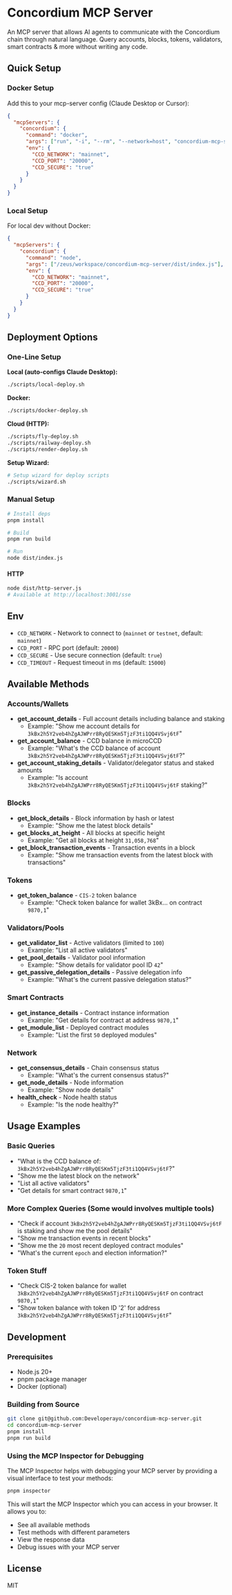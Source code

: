# Concordium MCP Server

An MCP server that allows AI agents to communicate with the Concordium chain through natural language. Query accounts, blocks, tokens, validators, smart contracts & more without writing any code.

## Quick Setup

### Docker Setup

Add this to your mcp-server config (Claude Desktop or Cursor):

```json
{
  "mcpServers": {
    "concordium": {
      "command": "docker",
      "args": ["run", "-i", "--rm", "--network=host", "concordium-mcp-server"],
      "env": {
        "CCD_NETWORK": "mainnet",
        "CCD_PORT": "20000",
        "CCD_SECURE": "true"
      }
    }
  }
}
```

### Local Setup

For local dev without Docker:

```json
{
  "mcpServers": {
    "concordium": {
      "command": "node",
      "args": ["/zeus/workspace/concordium-mcp-server/dist/index.js"],
      "env": {
        "CCD_NETWORK": "mainnet",
        "CCD_PORT": "20000",
        "CCD_SECURE": "true"
      }
    }
  }
}
```

## Deployment Options

### One-Line Setup

**Local (auto-configs Claude Desktop):**

```bash
./scripts/local-deploy.sh
```

**Docker:**

```bash
./scripts/docker-deploy.sh
```

**Cloud (HTTP):**

```bash
./scripts/fly-deploy.sh
./scripts/railway-deploy.sh
./scripts/render-deploy.sh
```

**Setup Wizard:**

```bash
# Setup wizard for deploy scripts
./scripts/wizard.sh
```

### Manual Setup

```bash
# Install deps
pnpm install

# Build
pnpm run build

# Run
node dist/index.js
```

#### HTTP

```bash
node dist/http-server.js
# Available at http://localhost:3001/sse
```

## Env

- `CCD_NETWORK` - Network to connect to (`mainnet` or `testnet`, default: `mainnet`)
- `CCD_PORT` - RPC port (default: `20000`)
- `CCD_SECURE` - Use secure connection (default: `true`)
- `CCD_TIMEOUT` - Request timeout in ms (default: `15000`)

## Available Methods

### Accounts/Wallets

- **get_account_details** - Full account details including balance and staking
  - Example: "Show me account details for `3kBx2h5Y2veb4hZgAJWPrr8RyQESKm5TjzF3ti1QQ4VSvj6tF`"
- **get_account_balance** - CCD balance in microCCD
  - Example: "What's the CCD balance of account `3kBx2h5Y2veb4hZgAJWPrr8RyQESKm5TjzF3ti1QQ4VSvj6tF`?"
- **get_account_staking_details** - Validator/delegator status and staked amounts
  - Example: "Is account `3kBx2h5Y2veb4hZgAJWPrr8RyQESKm5TjzF3ti1QQ4VSvj6tF` staking?"

### Blocks

- **get_block_details** - Block information by hash or latest
  - Example: "Show me the latest block details"
- **get_blocks_at_height** - All blocks at specific height
  - Example: "Get all blocks at height `31,058,768`"
- **get_block_transaction_events** - Transaction events in a block
  - Example: "Show me transaction events from the latest block with transactions"

### Tokens

- **get_token_balance** - `CIS-2` token balance
  - Example: "Check token balance for wallet 3kBx... on contract `9870,1`"

### Validators/Pools

- **get_validator_list** - Active validators (limited to `100`)
  - Example: "List all active validators"
- **get_pool_details** - Validator pool information
  - Example: "Show details for validator pool ID `42`"
- **get_passive_delegation_details** - Passive delegation info
  - Example: "What's the current passive delegation status?"

### Smart Contracts

- **get_instance_details** - Contract instance information
  - Example: "Get details for contract at address `9870,1`"
- **get_module_list** - Deployed contract modules
  - Example: "List the first `50` deployed modules"

### Network

- **get_consensus_details** - Chain consensus status
  - Example: "What's the current consensus status?"
- **get_node_details** - Node information
  - Example: "Show node details"
- **health_check** - Node health status
  - Example: "Is the node healthy?"

## Usage Examples

### Basic Queries

- "What is the CCD balance of: `3kBx2h5Y2veb4hZgAJWPrr8RyQESKm5TjzF3ti1QQ4VSvj6tF`?"
- "Show me the latest block on the network"
- "List all active validators"
- "Get details for smart contract `9870,1`"

### More Complex Queries (Some would involves multiple tools)

- "Check if account `3kBx2h5Y2veb4hZgAJWPrr8RyQESKm5TjzF3ti1QQ4VSvj6tF` is staking and show me the pool details"
- "Show me transaction events in recent blocks"
- "Show me the `20` most recent deployed contract modules"
- "What's the current `epoch` and election information?"

### Token Stuff

- "Check CIS-2 token balance for wallet `3kBx2h5Y2veb4hZgAJWPrr8RyQESKm5TjzF3ti1QQ4VSvj6tF` on contract `9870,1`"
- "Show token balance with token ID '2' for address `3kBx2h5Y2veb4hZgAJWPrr8RyQESKm5TjzF3ti1QQ4VSvj6tF`"

## Development

### Prerequisites

- Node.js 20+
- pnpm package manager
- Docker (optional)

### Building from Source

```bash
git clone git@github.com:Developerayo/concordium-mcp-server.git
cd concordium-mcp-server
pnpm install
pnpm run build
```

### Using the MCP Inspector for Debugging

The MCP Inspector helps with debugging your MCP server by providing a visual interface to test your methods:

```bash
pnpm inspector
```

This will start the MCP Inspector which you can access in your browser. It allows you to:

- See all available methods
- Test methods with different parameters
- View the response data
- Debug issues with your MCP server

## License

MIT
